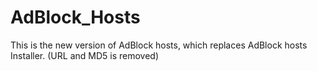 # AdBlock_Hosts
This is the new version of AdBlock hosts, which replaces AdBlock hosts
Installer. (URL and MD5 is removed)
